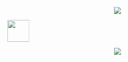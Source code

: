 <p align="center">
  <img src="https://capsule-render.vercel.app/api?type=waving&height=100&color=gradient&text=Hey%20You&animation=fadeIn&fontColor=fff"/>
</p>

<a href="https://www.instagram.com/figgokian/">
  <img height="50" src="https://user-images.githubusercontent.com/46517096/166974368-9798f39f-1f46-499c-b14e-81f0a3f83a06.png"/>
</a>

<p align="center">
  <img src="https://media.giphy.com/media/v1.Y2lkPTc5MGI3NjExOXMya2xuejNreXdveHJjYW92N3Y0aTYycHlla3V1cDcyd3h0ZjB6ZSZlcD12MV9naWZzX3NlYXJjaCZjdD1n/tZqQgnb4a9eYSVNOvY/giphy.gif"/>
</p>

